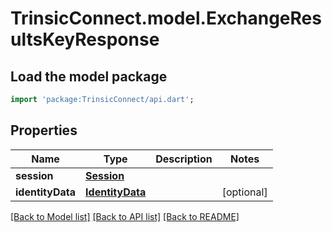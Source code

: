# TrinsicConnect.model.ExchangeResultsKeyResponse

## Load the model package
```dart
import 'package:TrinsicConnect/api.dart';
```

## Properties
Name | Type | Description | Notes
------------ | ------------- | ------------- | -------------
**session** | [**Session**](Session.md) |  | 
**identityData** | [**IdentityData**](IdentityData.md) |  | [optional] 

[[Back to Model list]](../README.md#documentation-for-models) [[Back to API list]](../README.md#documentation-for-api-endpoints) [[Back to README]](../README.md)


